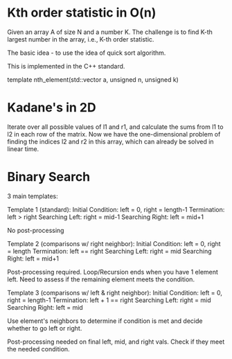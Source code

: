 # Kth order statistic in O(n)

Given an array A of size N and a number K. The challenge is to find K-th largest number in the array, i.e., K-th order statistic.

The basic idea - to use the idea of quick sort algorithm.

This is implemented in the C++ standard.

template <class T> nth_element(std::vector<T> a, unsigned n, unsigned k)

# Kadane's in 2D

Iterate over all possible values of l1 and r1, and calculate the sums from l1 to l2 in each row of the matrix. Now we have the one-dimensional problem of finding the indices l2 and r2 in this array, which can already be solved in linear time.

# Binary Search

3 main templates:

Template 1 (standard):
  Initial Condition: left = 0, right = length-1
  Termination: left > right
  Searching Left: right = mid-1
  Searching Right: left = mid+1

  No post-processing

Template 2 (comparisons w/ right neighbor):
  Initial Condition: left = 0, right = length
  Termination: left == right
  Searching Left: right = mid
  Searching Right: left = mid+1

  Post-processing required. Loop/Recursion ends when you have 1 element left. Need to assess if the remaining element meets the condition.

Template 3 (comparisons w/ left & right neighbor):
  Initial Condition: left = 0, right = length-1
  Termination: left + 1 == right
  Searching Left: right = mid
  Searching Right: left = mid

  Use element's neighbors to determine if condition is met and decide whether to go left or right.

  Post-processing needed on final left, mid, and right vals. Check if they meet the needed condition.

